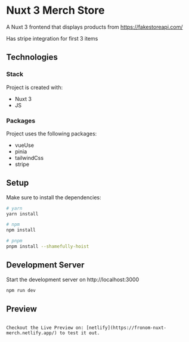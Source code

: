 # Nuxt 3 Merch Store
A Nuxt 3 frontend that displays products from https://fakestoreapi.com/

Has stripe integration for first 3 items

## Technologies

### Stack
Project is created with: 
* Nuxt 3
* JS

### Packages
Project uses the following packages: 
* vueUse
* pinia
* tailwindCss
* stripe

## Setup
Make sure to install the dependencies:

```bash
# yarn
yarn install

# npm
npm install

# pnpm
pnpm install --shamefully-hoist
```

## Development Server

Start the development server on http://localhost:3000

```bash
npm run dev
```

## Preview
```

Checkout the Live Preview on: [netlify](https://fronom-nuxt-merch.netlify.app/) to test it out.
